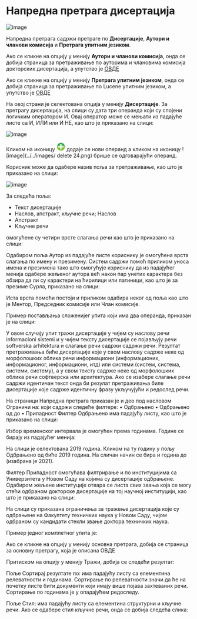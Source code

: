 # Напредна претрага дисертација
 
 ![image](https://user-images.githubusercontent.com/29538544/164965710-859ae40b-a6be-4511-b00c-638cb9e30d59.png)
 
Напредна претрага садржи претраге по **Дисертације**, **Аутори и чланови комисија** и **Претрага упитним језиком**. 

Ако се кликне на опцију у менију **Аутори и чланови комисија**, онда се добија страница за претраживање по ауторима и члановима комисија докторских дисертација, а упутство је [ОВДЕ](autoriClanoviKomisija.md)

Ако се кликне на опцију у менију **Претрага упитним језиком**, онда се добија страница за претраживање по Lucene упитним језиком, а упутство је [ОВДЕ](pretragaUpitnimJezikom.md)

На овој страни је селектована опција у менију **Дисертације**. За претрагу дисертација, на слици су дата три операнда који су спојени логичким оператором И. Овај оператор може се мењати из падајуће листе са И, ИЛИ или И НЕ, као што је приказано на слици:

![image](https://user-images.githubusercontent.com/29538544/164965727-d3715b25-f226-4e0b-ae85-6c4e0b8f52f4.png)
 
Кликом на иконицу ![image](../images/create24.png) додаје се нови операнд а кликом на иконицу ![image](../../images/ delete 24.png) брише се одговарајући операнд. 

Koрисник може да одабере назив поља за претраживање, као што је приказано на слици:  
 
 ![image](https://user-images.githubusercontent.com/29538544/164966305-50eb0332-3941-4281-ac44-d3d68370107c.png)
 
За следећа поља:
- Текст дисертације
- Наслов, aпстракт, кључне речи; Наслов 
- Апстракт 
- Кључне речи

 омогућене су четири врсте слагања речи као што је приказано на слици: 

 

Одабиром поља Аутор из падајуће листе кориснику је омогућена врста слагања по имену и презимену. Систем садржи помоћ приликом уноса имена и презимена тако што омогућује кориснику да из падајућег менија одабере жељеног аутора већ након пар унетих карактера без обзира да ли су карактери на ћирилици или латиници, као што је за презиме Сурла, приказано на слици: 
 
Иста врста помоћи постоји и приликом одабира неког од поља као што је Ментор, Председник комисије или Члан комисије.

Пример постављања сложенијег упита који има два операнда, приказан је на слици: 

 

У овом случају упит тражи дисертације у чијем су наслову речи informacioni sistemi и у чијем тексту дисертације се појављују речи softverska arhitektura и слагање речи садржи садржи речи. Резултат претраживања биће дисертације које у свом наслову садрже неке од морфолошких облика речи информациони (информационих, информационог, информациони, итд) или системи (систем, система, системи, систему), а у свом тексту садрже неке од морфолошких облика речи софтверска или архитектура.  Ако се изабере слагање речи садржи идентичан текст онда би резулат претраживања биле дисертације које садрже идентичну фразу укључујући и редослед речи.

На страници Напредна претрага приказан је и део под насловом Ограничи на: који садржи следеће филтере: 
•	Одбрањено
•	Одбрањено од  до
•	Припадност
Филтер Одбрањено има падајућу листу, као што је приказано на слици: 

 

Избор временског интервала је омогућен према годинама. Године се бирају из падајућег менија:

 



На слици је селектована 2019 година. Кликом на ту годину у пољу Одбрањено од биће 2019 година. На сличан начин се бира и година до (изабрана је 2021). 

Филтер Припадност омогућава филтрирање и по институцијима са Универзитета у Новом Саду на којима су дисертације одбрањене. Одабиром жељене институције отвара се листа свих звања која се могу стећи одбраном докторске дисертације на тој научној институцији, као што је приказано на слици: 
   

На слици су приказана ограничења за тражење дисертација које су одбрањене на Факултету техничких наука у Новом Саду, чијом одбраном су кандидати стекли звање доктора техничких наука. 

Пример једног комплетног упита је: 
 

Ако се кликне на опцију у менију основна претрага, добија се страница за основну претрагу, која је описана ОВДЕ

Притиском на опцију у менију Тражи, добија се следећи резултат:
 

Поље Сортирај резултате по: има падајућу листу са елементина релеватности и годинама.  Сортирање по релеватности значи да ће на почетку листе бити документи који имају више појава захтеваних речи. Сортирање по годинама је у опадајућем редоследу. 

Поље Стил: има падајућу листу са елементина структурни и кључне речи. Ако се одабере стил кључне речи, онда се добија следећа слика: 
 
